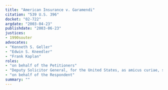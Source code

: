 ```yaml
---
title: "American Insurance v. Garamendi"
citation: "539 U.S. 396"
docket: "02-722"
argdate: "2003-04-23"
publishdate: "2003-06-23"
justices:
- 1990souter
advocates:
- "Kenneth S. Geller"
- "Edwin S. Kneedler"
- "Frank Kaplan"
roles:
- "on behalf of the Petitioners"
- "Deputy Solicitor General, for the United States, as amicus curiae, supporting the Petitioners"
- "on behalf of the Respondent"
summary: ""
---
```


